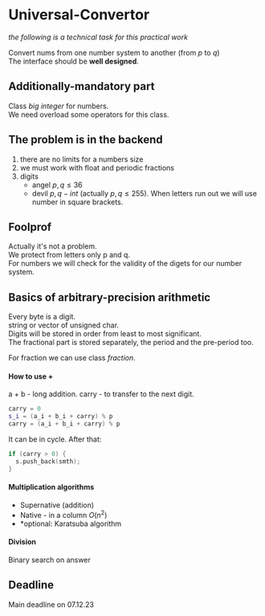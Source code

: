 # Universal-Convertor

_the following is a technical task for this practical work_
  
Convert nums from one number system to another (from $p$ to $q$)  
The interface should be **well designed**.

## Additionally-mandatory part
Class _big integer_ for numbers.  
We need overload some operators for this class.
## The problem is in the backend
1) there are no limits for a numbers size
2) we must work with float and periodic fractions
3) digits
	+ angel $p, q \leq 36$ 
	+ devil $p, q - int$ (actually $p, q \leq 255$). When letters run out we will use number in square brackets.


## Foolprof
Actually it's not a problem.  
We protect from letters only p and q.  
For numbers we will check for the validity of the digets for our number system.  

## Basics of arbitrary-precision arithmetic
Every byte is a digit.  
string or vector of unsigned char.  
Digits will be stored in order from least to most significant.  
The fractional part is stored separately, the period and the pre-period too.  
  
For fraction we can use class _fraction_.  
#### How to use +
a + b - long addition.
carry - to transfer to the next digit.

```cpp
carry = 0
s_i = (a_i + b_i + carry) % p
carry = (a_i + b_i + carry) % p
```
  
It can be in cycle. After that:

```cpp
if (carry > 0) {
  s.push_back(smth);
}
```

#### Multiplication algorithms
+ Supernative (addition)
+ Native - in a column $O(n^2)$
+ \*optional: Karatsuba algorithm

#### Division
Binary search on answer

## Deadline
Main deadline on 07.12.23
